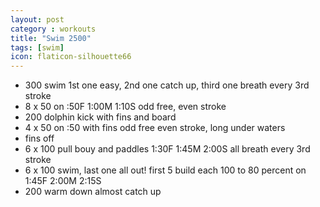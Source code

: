 ```yaml
---
layout: post
category : workouts
title: "Swim 2500"
tags: [swim]
icon: flaticon-silhouette66
---
```


* 300 swim  1st one easy, 2nd one catch up, third one breath every 3rd stroke
* 8 x 50 on :50F 1:00M 1:10S odd free, even stroke
* 200 dolphin kick with fins and board
* 4 x 50 on :50 with fins odd free even stroke, long under waters
* fins off 
* 6 x 100 pull bouy and paddles 1:30F 1:45M 2:00S  all breath every 3rd stroke
* 6 x 100 swim, last one all out!  first 5 build each 100 to 80 percent on 1:45F 2:00M 2:15S
* 200 warm down almost catch up
